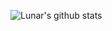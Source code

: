 ![Lunar's github stats](https://github-readme-stats.vercel.app/api?username=JavaLunar&bg_color=ffa745,fe869f,ef7ac8,a083ed,43aeff&title_color=fff&text_color=fff&show_icons=true&count_private=true)

